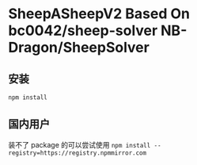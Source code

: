 # SheepASheepV2 Based On bc0042/sheep-solver NB-Dragon/SheepSolver

## 安装

```bash
npm install
```

## 国内用户

装不了 package 的可以尝试使用 `npm install --registry=https://registry.npmmirror.com`
